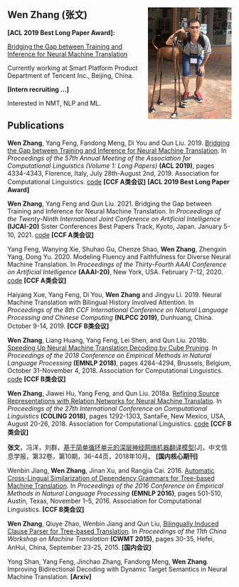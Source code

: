 ## Wen Zhang (张文) <img src="IMG_6526.JPG" style="zoom:50%" align="right" />

**[ACL 2019 Best Long Paper Award]:**

[Bridging the Gap between Training and Inference for Neural Machine Translation](https://www.aclweb.org/anthology/P19-1426)

Currently working at Smart Platform Product Department of Tencent Inc., Beijing, China.

**[Intern recruiting ...]**

Interested in NMT, NLP and ML.

## Publications
**Wen Zhang**, Yang Feng, Fandong Meng, Di You and Qun Liu. 2019. [Bridging the Gap between Training and Inference for Neural Machine Translation](https://www.aclweb.org/anthology/P19-1426). In _Proceedings of the 57th Annual Meeting of the Association for Computational Linguistics (Volume 1: Long Papers)_ **(ACL 2019)**, pages 4334-4343, Florence, Italy, July 28th-August 2nd, 2019. Association for Computational Linguistics. [code](https://github.com/ictnlp/OR-NMT) **[CCF A类会议]** **[ACL 2019 Best Long Paper Award]**

**Wen Zhang**, Yang Feng and Qun Liu. 2021. Bridging the Gap between Training and Inference for Neural Machine Translation. In _Proceedings of the Twenty-Ninth International Joint Conference on Artificial Intelligence_ **(IJCAI-20)** Sister Conferences Best Papers Track, Kyoto, Japan. January 5-10, 2021. [code](https://github.com/ictnlp/OR-NMT) **[CCF A类会议]**

Yang Feng, Wanying Xie, Shuhao Gu, Chenze Shao, **Wen Zhang**, Zhengxin Yang, Dong Yu. 2020. Modeling Fluency and Faithfulness for Diverse Neural Machine Translation. In _Proceedings of the Thirty-Fourth AAAI Conference on Artificial Intelligence_ **(AAAI-20)**, New York, USA. February 7-12, 2020. [code](https://github.com/ictnlp/DiverseNMT) **[CCF A类会议]**

Haiyang Xue, Yang Feng, Di You, **Wen Zhang** and Jingyu Li. 2019. Neural Machine Translation with Bilingual History Involved Attention. In _Proceedings of the 8th CCF International Conference on Natural Language Processing and Chinese Computing_ **(NLPCC 2019)**, Dunhuang, China. October 9-14, 2019. **[CCF B类会议]**

**Wen Zhang**, Liang Huang, Yang Feng, Lei Shen, and Qun Liu. 2018b. [Speeding Up Neural Machine Translation Decoding by Cube Pruning](https://aclweb.org/anthology/D18-1460). In _Proceedings of the 2018 Conference on Empirical Methods in Natural Language Processing_ **(EMNLP 2018)**, pages 4284-4294, Brussels, Belgium, October 31-November 4, 2018. Association for Computational Linguistics. [code](https://github.com/ictnlp/CPDecoder/blob/master/searchs/cp.py) **[CCF B类会议]**

**Wen Zhang**, Jiawei Hu, Yang Feng, and Qun Liu. 2018a. [Refining Source Representations with Relation Networks for Neural Machine Translatio](http://aclweb.org/anthology/C18-1110). In _Proceedings of the 27th International Conference on Computational Linguistics_ **(COLING 2018)**, pages 1292-1303, SantaFe, New Mexico, USA, August 20-26, 2018. Association for Computational Linguistics. [code](https://github.com/ictnlp/RN4NMT) **[CCF B类会议]**

**张文**，冯洋，刘群，[基于简单循环单元的深层神经网络机器翻译模型](http://jcip.cipsc.org.cn/CN/article/downloadArticleFile.do?attachType=PDF&id=2646)[J]，中文信息学报，第32卷，第10期，36-44页，2018年10月。 **[国内核心期刊]**

Wenbin Jiang, **Wen Zhang**, Jinan Xu, and Rangjia Cai. 2016. [Automatic Cross-Lingual Similarization of Dependency Grammars for Tree-based Machine Translation](https://www.aclweb.org/anthology/D16-1048). In _Proceedings of the 2016 Conference on Empirical Methods in Natural Language Processing_ **(EMNLP 2016)**, pages 501-510, Austin, Texas, November 1–5, 2016. Association for Computational Linguistics. **[CCF B类会议]**

**Wen Zhang**, Qiuye Zhao, Wenbin Jiang and Qun Liu, [Bilingually Induced Clause Parser for Tree-based Translation](http://www.ai-ia.ac.cn/cwmt2015/file/CWMT2015\%E4\%BC\%9A\%E8\%AE\%AE\%E8\%AE\%BA\%E6\%96\%87-05.pdf). In _Proceedings of the 11th China Workshop on Machine Translation_ **(CWMT 2015)**, pages 30-35, Hefei, AnHui, China, September 23-25, 2015. **[国内会议]**

Yong Shan, Yang Feng, Jinchao Zhang, Fandong Meng, **Wen Zhang**. Improving Bidirectional Decoding with Dynamic Target Semantics in Neural Machine Translation. **[Arxiv]**
